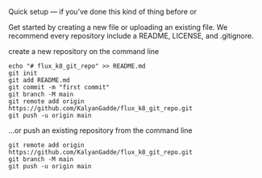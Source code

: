 Quick setup — if you’ve done this kind of thing before
or	
	
Get started by creating a new file or uploading an existing file. We recommend every repository include a README, LICENSE, and .gitignore.



create a new repository on the command line
```
echo "# flux_k8_git_repo" >> README.md
git init
git add README.md
git commit -m "first commit"
git branch -M main
git remote add origin https://github.com/KalyanGadde/flux_k8_git_repo.git
git push -u origin main
```

…or push an existing repository from the command line
```
git remote add origin https://github.com/KalyanGadde/flux_k8_git_repo.git
git branch -M main
git push -u origin main
```
